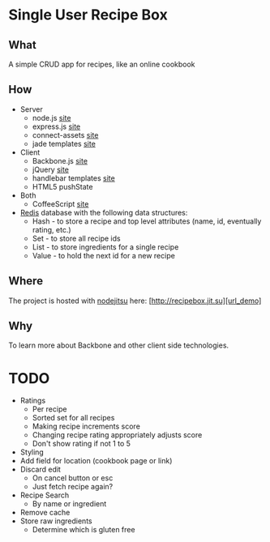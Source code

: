 # Single User Recipe Box

## What
A simple CRUD app for recipes, like an online cookbook

## How
* Server
  * node.js [site][url_node]
  * express.js [site][url_express]
  * connect-assets [site][url_connect-assets]
  * jade templates [site][url_jade]
* Client
  * Backbone.js [site][url_backbone]
  * jQuery [site][url_jquery]
  * handlebar templates [site][url_handlebars]
  * HTML5 pushState
* Both
  * CoffeeScript [site][url_coffeescript]
* [Redis][url_redis] database with the following data structures:
  * Hash - to store a recipe and top level attributes (name, id, eventually rating, etc.)
  * Set - to store all recipe ids
  * List - to store ingredients for a single recipe
  * Value - to hold the next id for a new recipe

## Where
The project is hosted with [nodejitsu][url_nodejitsu] here:
[http://recipebox.jit.su][url_demo]

## Why
To learn more about Backbone and other client side technologies.

# TODO
* Ratings
  * Per recipe
  * Sorted set for all recipes
  * Making recipe increments score
  * Changing recipe rating appropriately adjusts score
  * Don't show rating if not 1 to 5
* Styling
* Add field for location (cookbook page or link)
* Discard edit
  * On cancel button or esc
  * Just fetch recipe again?
* Recipe Search
  * By name or ingredient
* Remove cache
* Store raw ingredients
  * Determine which is gluten free

[url_node]: http://www.nodejs.org
[url_express]: http://www.expressjs.com
[url_connect-assets]: https://github.com/TrevorBurnham/connect-assets
[url_jade]: http://jade-lang.com/
[url_backbone]: http://www.backbonejs.org
[url_jquery]: http://www.jquery.com
[url_handlebars]: http://handlebarsjs.com/
[url_coffeescript]: http://www.coffeescript.org
[url_redis]: http://redis.io
[url_nodejitsu]: http://www.nodejitsu.com
[url_demo]: http://recipebox.jit.su
